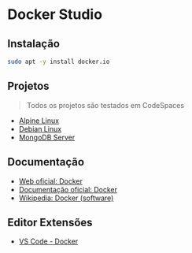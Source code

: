 # Docker Studio

## Instalação

```bash
sudo apt -y install docker.io
```

## Projetos

> Todos os projetos são testados em CodeSpaces

* [Alpine Linux](./alpine/)
* [Debian Linux](./debian/)
* [MongoDB Server](./mongodb/)

## Documentação

* [Web oficial: Docker](https://www.docker.com/)
* [Documentação oficial: Docker](https://docs.docker.com/)
* [Wikipedia: Docker (software)](https://pt.wikipedia.org/wiki/Docker_(software))

## Editor Extensões

* [VS Code - Docker](https://marketplace.visualstudio.com/items?itemName=ms-azuretools.vscode-docker)
